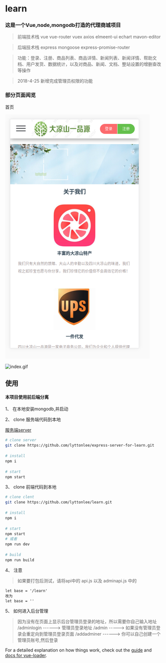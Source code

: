 # learn

### 这是一个Vue,node,mongodb打造的代理商城项目

>前端技术栈 vue vue-router vuex axios elmeent-ui echart mavon-editor

>后端技术栈 express mongoose express-promise-router

>功能：登录、注册、商品列表、商品详情、新闻列表、新闻详情、帮助文档、用户发货、数据统计，以及对商品、新闻、文档、整站设置的增删查改等操作

> 2018-4-25 新增完成管理员权限的功能



### 部分页面阅览

首页

![image](https://github.com/lyttonlee/pic/blob/master/1.png?raw=true)

![index.gif](https://github.com/lyttonlee/pic/blob/master/index.gif?raw=true)

## 使用
#### 本项目使用前后端分离
1、 在本地安装mongodb,并启动

2、 clone 服务端代码到本地

[服务端server](https://github.com/lyttonlee/express-server-for-learn.git)

``` bash
# clone server
git clone https://github.com/lyttonlee/express-server-for-learn.git

# install
npm i

# start
npm start
```
3、 clone 前端代码到本地

``` bash
# clone clent
git clone https://github.com/lyttonlee/learn.git

# install
npm i

# start
npm start
# 或者
npm run dev

# build
npm run build
```

4、 注意

> 如果要打包后测试，请将api中的 api.js 以及 adminapi.js 中的


```
let base = '/learn'
改为
let base = ''
```
5、 如何进入后台管理

> 因为没有在页面上显示后台管理员登录的地址，所以需要你自己输入地址
/adminlogin ------> 管理员登录地址
/admin -----> 如果没有管理员登录会重定向到管理员登录页面
/addadminer  ------> 你可以自己创建一个管理员账号,然后登录




For a detailed explanation on how things work, check out the [guide](http://vuejs-templates.github.io/webpack/) and [docs for vue-loader](http://vuejs.github.io/vue-loader).

